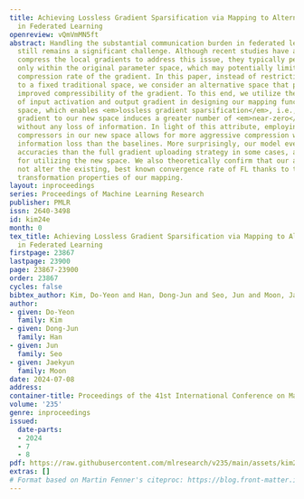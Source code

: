 ```yaml
---
title: Achieving Lossless Gradient Sparsification via Mapping to Alternative Space
  in Federated Learning
openreview: vQmVmMN5ft
abstract: Handling the substantial communication burden in federated learning (FL)
  still remains a significant challenge. Although recent studies have attempted to
  compress the local gradients to address this issue, they typically perform compression
  only within the original parameter space, which may potentially limit the fundamental
  compression rate of the gradient. In this paper, instead of restricting our scope
  to a fixed traditional space, we consider an alternative space that provides an
  improved compressibility of the gradient. To this end, we utilize the structures
  of input activation and output gradient in designing our mapping function to a new
  space, which enables <em>lossless gradient sparsification</em>, i.e., mapping the
  gradient to our new space induces a greater number of <em>near-zero</em> elements
  without any loss of information. In light of this attribute, employing sparsification-based
  compressors in our new space allows for more aggressive compression with minimal
  information loss than the baselines. More surprisingly, our model even reaches higher
  accuracies than the full gradient uploading strategy in some cases, an extra benefit
  for utilizing the new space. We also theoretically confirm that our approach does
  not alter the existing, best known convergence rate of FL thanks to the orthogonal
  transformation properties of our mapping.
layout: inproceedings
series: Proceedings of Machine Learning Research
publisher: PMLR
issn: 2640-3498
id: kim24e
month: 0
tex_title: Achieving Lossless Gradient Sparsification via Mapping to Alternative Space
  in Federated Learning
firstpage: 23867
lastpage: 23900
page: 23867-23900
order: 23867
cycles: false
bibtex_author: Kim, Do-Yeon and Han, Dong-Jun and Seo, Jun and Moon, Jaekyun
author:
- given: Do-Yeon
  family: Kim
- given: Dong-Jun
  family: Han
- given: Jun
  family: Seo
- given: Jaekyun
  family: Moon
date: 2024-07-08
address:
container-title: Proceedings of the 41st International Conference on Machine Learning
volume: '235'
genre: inproceedings
issued:
  date-parts:
  - 2024
  - 7
  - 8
pdf: https://raw.githubusercontent.com/mlresearch/v235/main/assets/kim24e/kim24e.pdf
extras: []
# Format based on Martin Fenner's citeproc: https://blog.front-matter.io/posts/citeproc-yaml-for-bibliographies/
---
```

